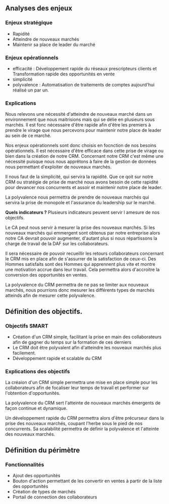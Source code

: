 ## Analyses des enjeux
### Enjeux stratégique
- Rapidité
- Atteindre de nouveaux marchés
- Maintenir sa place de leader du marché

### Enjeux opérationnels
- efficacité : Développement rapide du réseaux prescripteurs clients et Transformation rapide des opportunités en vente
- simplicité
- polyvalence : Automatisation de traitements de comptes aujourd'hui réalisé un par un. 

### Explications
Nous relevons une nécessité d'atteindre de nouveaux marché dans un environnement que nous maitrisions mais qui se délie en plusieurs sous marchés. Il est fonc nécessaire d'être rapide afin d'être les premiers à prendre le virage que nous percevons pour maintenir notre place de leader au sein de ce marché.  

Nos enjeux opérationnels sont donc choisis en focnction de nos besoins opérationnels. 
Il est nécessaire d'être efficace dans cette prise de virage ou bien dans la création de notre CRM. Concernant notre CRM c'est même une nécessité puisque nous nous apprêtons à faire de la gestion de données nous permettant d'exploiter de nouveaux marchés. 

Il nous faut de la simplicité, qui servira la rapidité. Que ce qoit sur notre CRM ou stratégie de prise de marché nous avons besoin de cette rapidité pour devancer nos concurrents et assoir et maintenir notre place de leader. 

La polyvalence nous permettra de prendre de nouveaux marchés qui servira la prise de monopole et l'assurance du leadership sur le marché. 

**Quels indicateurs ?**
Plusieurs indicateurs peuvent servir l amesure de nos objectifs. 

Le CA peut nous servir à mesurer la prise des nouveaux marchés. 
Si les nouveaux marchés qui emmergent sont obtenus par notre entreprise alors notre CA devrait pouvoir augmenter, d'autant plus si nous répartissons la charge de travail de la DAF sur les collaborateurs. 

Il sera nécessaire de pouvoir recueillir les retours collaborateurs concernant le CRM mis en place afin de s'assurrer de la satisfaction de ceux-ci. 
Des Hommes satisfaits sont des Hommes qui apprennent plus vite et montre une motivation accrue dans leur travail. Cela permettra alors d'accroitre la conversion des opportunités en ventes. 

La polyvalence du CRM permettra de ne pas se limiter aux nouveaux marchés, nous pourrions donc mesurer les différents types de marchés atteinds afin de mesurer cette polyvalence. 

## Définition des objectifs. 
### Objectifs SMART
- Création d'un CRM simple, facilitant la prise en main des collaborateurs afin de gagner du temps sur la formation de ces derniers
- Le CRM doit être polyvalent afin d'atteindre les nouveaux marchés plus facilement. 
- Développement rapide et scalable du CRM

### Explications des objectifs
La créaion d'un CRM simple permettra une mise en place simple pour les collaborateurs afin de focaliser leur temps de travail et performer sur l'obtention d'opportunités. 

La polyvalence du CRM sert l'atteinte de nouveaux marchés émergents de façon continue et dynamique. 

Un développement rapide du CRM permettra alors d'être précurseur dans la prise des nouveaux marchés, coupant l'herbe sous le pied de nos concurrents. Sa scalabilité permettra de définir la polyvalence et l'atteinte des nouveaux marchés. 

## Définition du périmètre
### Fonctionnalités
- Ajout des opportunités
- Bouton d'action permettant de les convertir en ventes à partir de la liste des opportunités
- Création de types de marchés
- Portail de connection des collaborateurs